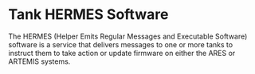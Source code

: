 # Tank HERMES Software

The HERMES (Helper Emits Regular Messages and Executable Software) software is
a service that delivers messages to one or more tanks to instruct them to take
action or update firmware on either the ARES or ARTEMIS systems.

